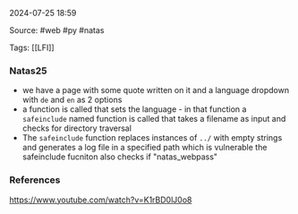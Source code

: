 
2024-07-25 18:59

Source: #web #py #natas 

Tags: [[LFI]]
### Natas25

- we have a page with some quote written on it and a language dropdown with `de` and `en` as 2 options 
- a function is called that sets the language - in that function a `safeinclude` named function is called that takes a filename as input and checks for directory traversal
- The `safeinclude` function replaces instances of `../` with empty strings and generates a log file in a specified path which is vulnerable 
the safeinclude fucniton also checks if "natas_webpass" 


### References
https://www.youtube.com/watch?v=K1rBD0lJ0o8